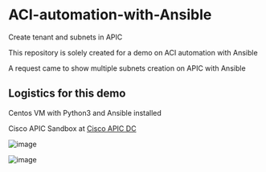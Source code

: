 # ACI-automation-with-Ansible
Create tenant and subnets in APIC

This repository is solely created for a demo on ACI automation with Ansible

A request came to show multiple subnets creation on APIC with Ansible

Logistics for this demo
-----------------------
Centos VM with Python3 and Ansible installed

Cisco APIC Sandbox at [Cisco APIC DC](https://sandboxapicdc.cisco.com)


![image](https://user-images.githubusercontent.com/47313728/76161863-9c5f4f00-60f4-11ea-995b-9c1fd51ebe3d.png)


![image](https://user-images.githubusercontent.com/47313728/76161919-28717680-60f5-11ea-80bc-18ec4db92fb8.png)

